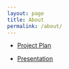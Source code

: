 ```yaml
---
layout: page
title: About
permalink: /about/
---
```


- [Project Plan][plan]
- [Presentation][presentation]

  [plan]: ../files/main.pdf "Project Plan"
  [presentation]: ../files/assist-pres.pdf "Presentation at RISE Security Day, 181212"
